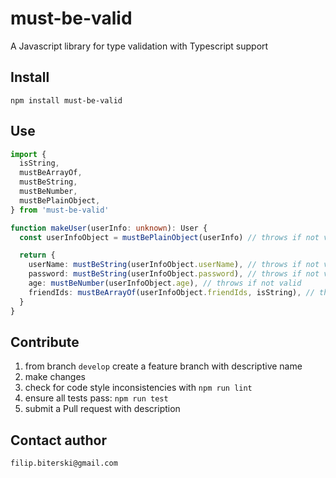 # must-be-valid

A Javascript library for type validation with Typescript support

## Install

`npm install must-be-valid`

## Use

```ts
import {
  isString,
  mustBeArrayOf,
  mustBeString,
  mustBeNumber,
  mustBePlainObject,
} from 'must-be-valid'

function makeUser(userInfo: unknown): User {
  const userInfoObject = mustBePlainObject(userInfo) // throws if not valid

  return {
    userName: mustBeString(userInfoObject.userName), // throws if not valid
    password: mustBeString(userInfoObject.password), // throws if not valid
    age: mustBeNumber(userInfoObject.age), // throws if not valid
    friendIds: mustBeArrayOf(userInfoObject.friendIds, isString), // throws  if not valid
  }
}
```

## Contribute

1. from branch `develop` create a feature branch with descriptive name
2. make changes
3. check for code style inconsistencies with `npm run lint`
4. ensure all tests pass: `npm run test`
5. submit a Pull request with description

## Contact author

`filip.biterski@gmail.com`
